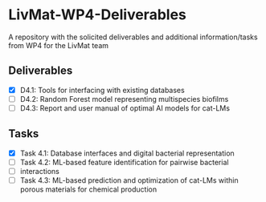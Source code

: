 # LivMat-WP4-Deliverables
A repository with the solicited deliverables and additional information/tasks from WP4 for the LivMat team

## Deliverables
- [x] D4.1: Tools for interfacing with existing databases
- [ ] D4.2: Random Forest model representing multispecies biofilms
- [ ] D4.3: Report and user manual of optimal AI models for cat-LMs

## Tasks
- [x] Task 4.1: Database interfaces and digital bacterial representation
- [ ] Task 4.2: ML-based feature identification for pairwise bacterial
- [ ] interactions
- [ ] Task 4.3: ML-based prediction and optimization of cat-LMs within
porous materials for chemical production
